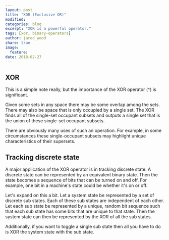 ```yaml
---
layout: post
title: "XOR (Exclusive OR)"
modified:
categories: blog
excerpt: "XOR is a powerful operator."
tags: [xor, binary-operators]
author: jared_wood
share: true
image:
  feature:
date: 2018-02-27
---
```


## XOR

This is a simple note really, but the importance of the XOR operator (^) is significant.

Given some sets in any space there may be some overlap among the sets. There may also be space that is only occupied by a single set. The XOR finds all of the single-set occupant subsets and outputs a single set that is the union of these single-set occupant subsets.

There are obviously many uses of such an operation. For example, in some circumstances these single-occupant subsets may highlight unique characteristics of their supersets.

## Tracking discrete state

A major application of the XOR operator is in tracking discrete state. A discrete state can be represented by an equivalent binary state. Then the state becomes a sequence of bits that can be turned on and off. For example, one bit in a machine's state could be whether it's on or off.

Let's expand on this a bit. Let a system state be represented by a set of discrete sub states. Each of these sub states are independent of each other. Let each sub state be represented by a unique, random bit sequence such that each sub state has some bits that are unique to that state. Then the system state can then be represented by the XOR of all the sub states.

Additionally, if you want to toggle a single sub state then all you have to do is XOR the system state with the sub state.

